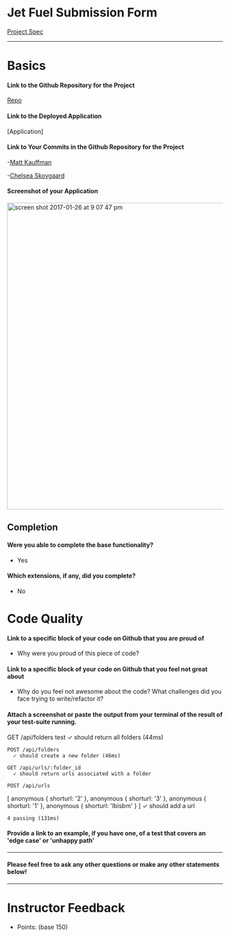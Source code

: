 # Jet Fuel Submission Form

[Project Spec](http://frontend.turing.io/projects/jet-fuel.html)

------

# Basics

#### Link to the Github Repository for the Project
[Repo](https://github.com/MilkMan90/JetFuel)

#### Link to the Deployed Application
[Application]

#### Link to Your Commits in the Github Repository for the Project

-[Matt Kauffman](https://github.com/MilkMan90/JetFuel/commits/master?author=MilkMan90)

-[Chelsea Skovgaard](https://github.com/MilkMan90/JetFuel/commits/master?author=ChelseaSkovgaard)

#### Screenshot of your Application
<img width="716" alt="screen shot 2017-01-26 at 9 07 47 pm" src="https://cloud.githubusercontent.com/assets/18074889/22360299/c88bccc0-e40b-11e6-8859-2d0dd7fb5c7f.png">

## Completion

#### Were you able to complete the base functionality?
* Yes

#### Which extensions, if any, did you complete?

* No

# Code Quality

#### Link to a specific block of your code on Github that you are proud of
* Why were you proud of this piece of code?

#### Link to a specific block of your code on Github that you feel not great about
* Why do you feel not awesome about the code? What challenges did you face trying to write/refactor it?

#### Attach a screenshot or paste the output from your terminal of the result of your test-suite running.
  GET /api/folders
  test
      ✓ should return all folders (44ms)

    POST /api/folders
      ✓ should create a new folder (46ms)

    GET /api/urls/:folder_id
      ✓ should return urls associated with a folder

    POST /api/urls
  [ anonymous { shorturl: '2' },
    anonymous { shorturl: '3' },
    anonymous { shorturl: '1' },
    anonymous { shorturl: 'lbisbm' } ]
      ✓ should add a url


    4 passing (131ms)
#### Provide a link to an example, if you have one, of a test that covers an 'edge case' or 'unhappy path'

-----

#### Please feel free to ask any other questions or make any other statements below!

-----

# Instructor Feedback

- Points: (base 150)
